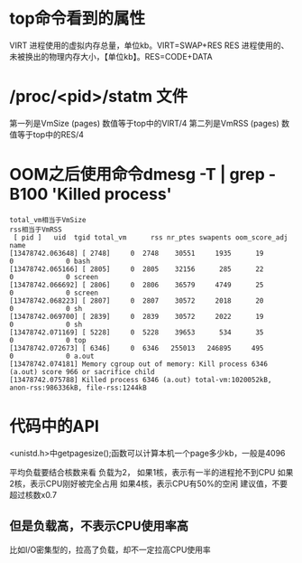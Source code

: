 # top命令看到的属性
VIRT	进程使用的虚拟内存总量，单位kb。VIRT=SWAP+RES
RES	进程使用的、未被换出的物理内存大小，【单位kb】。RES=CODE+DATA

# /proc/\<pid>/statm 文件
第一列是VmSize (pages)  数值等于top中的VIRT/4
第二列是VmRSS (pages) 数值等于top中的RES/4

# OOM之后使用命令dmesg -T | grep -B100 'Killed process'
```
total_vm相当于VmSize
rss相当于VmRSS
 [ pid ]   uid  tgid total_vm      rss nr_ptes swapents oom_score_adj name
[13478742.063648] [ 2748]     0  2748    30551     1935      19        0             0 bash
[13478742.065166] [ 2805]     0  2805    32156      285      22        0             0 screen
[13478742.066692] [ 2806]     0  2806    36579     4749      25        0             0 screen
[13478742.068223] [ 2807]     0  2807    30572     2018      20        0             0 sh
[13478742.069700] [ 2839]     0  2839    30572     2022      19        0             0 sh
[13478742.071169] [ 5228]     0  5228    39653      534      35        0             0 top
[13478742.072673] [ 6346]     0  6346   255013   246895     495        0             0 a.out
[13478742.074181] Memory cgroup out of memory: Kill process 6346 (a.out) score 966 or sacrifice child
[13478742.075788] Killed process 6346 (a.out) total-vm:1020052kB, anon-rss:986336kB, file-rss:1244kB

```
# 代码中的API
<unistd.h>中getpagesize();函数可以计算本机一个page多少kb，一般是4096



平均负载要结合核数来看
负载为2，
如果1核，表示有一半的进程抢不到CPU
如果2核，表示CPU刚好被完全占用
如果4核，表示CPU有50%的空闲
建议值，不要超过核数x0.7

## 但是负载高，不表示CPU使用率高
比如I/O密集型的，拉高了负载，却不一定拉高CPU使用率